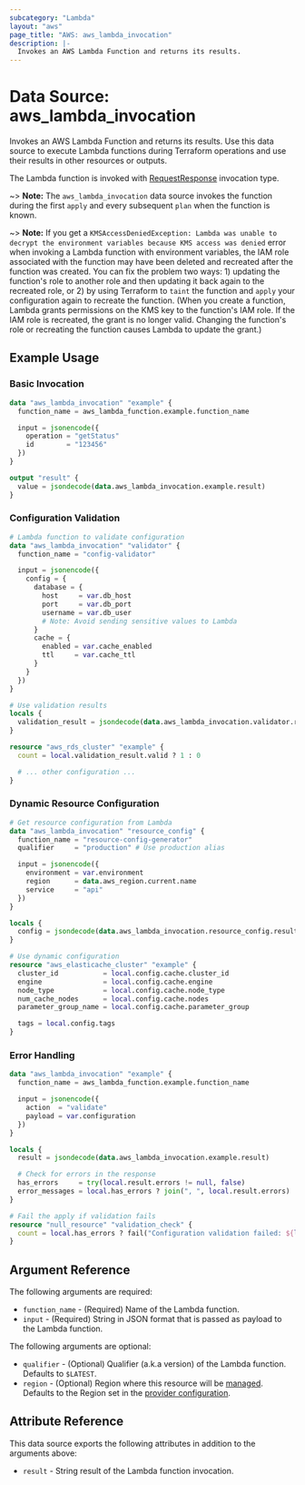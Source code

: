 ```yaml
---
subcategory: "Lambda"
layout: "aws"
page_title: "AWS: aws_lambda_invocation"
description: |-
  Invokes an AWS Lambda Function and returns its results.
---
```


# Data Source: aws_lambda_invocation

Invokes an AWS Lambda Function and returns its results. Use this data source to execute Lambda functions during Terraform operations and use their results in other resources or outputs.

The Lambda function is invoked with [RequestResponse](https://docs.aws.amazon.com/lambda/latest/dg/API_Invoke.html#API_Invoke_RequestSyntax) invocation type.

~> **Note:** The `aws_lambda_invocation` data source invokes the function during the first `apply` and every subsequent `plan` when the function is known.

~> **Note:** If you get a `KMSAccessDeniedException: Lambda was unable to decrypt the environment variables because KMS access was denied` error when invoking a Lambda function with environment variables, the IAM role associated with the function may have been deleted and recreated after the function was created. You can fix the problem two ways: 1) updating the function's role to another role and then updating it back again to the recreated role, or 2) by using Terraform to `taint` the function and `apply` your configuration again to recreate the function. (When you create a function, Lambda grants permissions on the KMS key to the function's IAM role. If the IAM role is recreated, the grant is no longer valid. Changing the function's role or recreating the function causes Lambda to update the grant.)

## Example Usage

### Basic Invocation

```terraform
data "aws_lambda_invocation" "example" {
  function_name = aws_lambda_function.example.function_name

  input = jsonencode({
    operation = "getStatus"
    id        = "123456"
  })
}

output "result" {
  value = jsondecode(data.aws_lambda_invocation.example.result)
}
```

### Configuration Validation

```terraform
# Lambda function to validate configuration
data "aws_lambda_invocation" "validator" {
  function_name = "config-validator"

  input = jsonencode({
    config = {
      database = {
        host     = var.db_host
        port     = var.db_port
        username = var.db_user
        # Note: Avoid sending sensitive values to Lambda
      }
      cache = {
        enabled = var.cache_enabled
        ttl     = var.cache_ttl
      }
    }
  })
}

# Use validation results
locals {
  validation_result = jsondecode(data.aws_lambda_invocation.validator.result)
}

resource "aws_rds_cluster" "example" {
  count = local.validation_result.valid ? 1 : 0

  # ... other configuration ...
}
```

### Dynamic Resource Configuration

```terraform
# Get resource configuration from Lambda
data "aws_lambda_invocation" "resource_config" {
  function_name = "resource-config-generator"
  qualifier     = "production" # Use production alias

  input = jsonencode({
    environment = var.environment
    region      = data.aws_region.current.name
    service     = "api"
  })
}

locals {
  config = jsondecode(data.aws_lambda_invocation.resource_config.result)
}

# Use dynamic configuration
resource "aws_elasticache_cluster" "example" {
  cluster_id           = local.config.cache.cluster_id
  engine               = local.config.cache.engine
  node_type            = local.config.cache.node_type
  num_cache_nodes      = local.config.cache.nodes
  parameter_group_name = local.config.cache.parameter_group

  tags = local.config.tags
}
```

### Error Handling

```terraform
data "aws_lambda_invocation" "example" {
  function_name = aws_lambda_function.example.function_name

  input = jsonencode({
    action  = "validate"
    payload = var.configuration
  })
}

locals {
  result = jsondecode(data.aws_lambda_invocation.example.result)

  # Check for errors in the response
  has_errors     = try(local.result.errors != null, false)
  error_messages = local.has_errors ? join(", ", local.result.errors) : null
}

# Fail the apply if validation fails
resource "null_resource" "validation_check" {
  count = local.has_errors ? fail("Configuration validation failed: ${local.error_messages}") : 0
}
```

## Argument Reference

The following arguments are required:

* `function_name` - (Required) Name of the Lambda function.
* `input` - (Required) String in JSON format that is passed as payload to the Lambda function.

The following arguments are optional:

* `qualifier` - (Optional) Qualifier (a.k.a version) of the Lambda function. Defaults to `$LATEST`.
* `region` - (Optional) Region where this resource will be [managed](https://docs.aws.amazon.com/general/latest/gr/rande.html#regional-endpoints). Defaults to the Region set in the [provider configuration](https://registry.terraform.io/providers/hashicorp/aws/latest/docs#aws-configuration-reference).

## Attribute Reference

This data source exports the following attributes in addition to the arguments above:

* `result` - String result of the Lambda function invocation.
